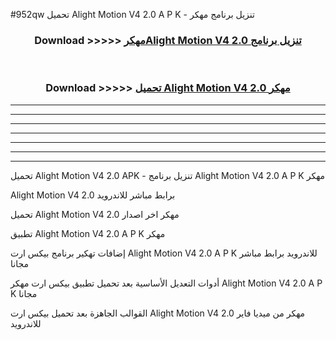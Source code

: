#952qw تحميل Alight Motion V4 2.0  A P K - تنزيل برنامج مهكر



<div align="center">
<h3>Download >>>>> <a href="https://runaway1.web.app/?sq=Alight Motion V4 2.0 ">مهكرAlight Motion V4 2.0  تنزيل برنامج</a></h3><br>

<h3>Download >>>>> <a href="https://runaway1.web.app/?sq=Alight Motion V4 2.0 ">تحميل Alight Motion V4 2.0  مهكر</a></h3>
</div>


----------------------------------------------------------

----------------------------------------------------------

----------------------------------------------------------

----------------------------------------------------------

----------------------------------------------------------

----------------------------------------------------------

----------------------------------------------------------

تحميل Alight Motion V4 2.0  APK - تنزيل برنامج Alight Motion V4 2.0  A P K مهكر

Alight Motion V4 2.0  برابط مباشر للاندرويد

تحميل Alight Motion V4 2.0  مهكر اخر اصدار

تطبيق Alight Motion V4 2.0  A P K مهكر

إضافات تهكير برنامج بيكس ارت Alight Motion V4 2.0  A P K للاندرويد برابط مباشر مجانا

أدوات التعديل الأساسية بعد تحميل تطبيق بيكس ارت مهكر Alight Motion V4 2.0  A P K مجانا

القوالب الجاهزة بعد تحميل بيكس ارت Alight Motion V4 2.0  مهكر من ميديا فاير للاندرويد


